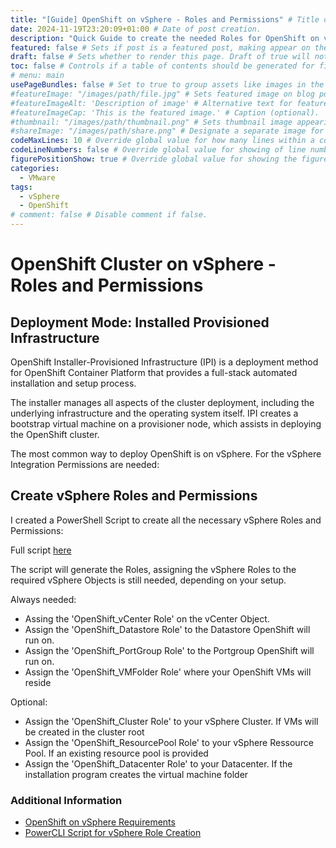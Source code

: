 ```yaml
---
title: "[Guide] OpenShift on vSphere - Roles and Permissions" # Title of the blog post.
date: 2024-11-19T23:20:09+01:00 # Date of post creation.
description: "Quick Guide to create the needed Roles for OpenShift on vSphere (IPI)." # Description used for search engine.
featured: false # Sets if post is a featured post, making appear on the home page side bar.
draft: false # Sets whether to render this page. Draft of true will not be rendered.
toc: false # Controls if a table of contents should be generated for first-level links automatically.
# menu: main
usePageBundles: false # Set to true to group assets like images in the same folder as this post.
#featureImage: "/images/path/file.jpg" # Sets featured image on blog post.
#featureImageAlt: 'Description of image' # Alternative text for featured image.
#featureImageCap: 'This is the featured image.' # Caption (optional).
#thumbnail: "/images/path/thumbnail.png" # Sets thumbnail image appearing inside card on homepage.
#shareImage: "/images/path/share.png" # Designate a separate image for social media sharing.
codeMaxLines: 10 # Override global value for how many lines within a code block before auto-collapsing.
codeLineNumbers: false # Override global value for showing of line numbers within code block.
figurePositionShow: true # Override global value for showing the figure label.
categories:
  - VMware
tags:
  - vSphere
  - OpenShift
# comment: false # Disable comment if false.
---
```


# OpenShift Cluster on vSphere - Roles and Permissions

## Deployment Mode: Installed Provisioned Infrastructure

 OpenShift Installer-Provisioned Infrastructure (IPI) is a deployment method for OpenShift Container Platform that provides a full-stack automated installation and setup process.

 The installer manages all aspects of the cluster deployment, including the underlying infrastructure and the operating system itself. IPI creates a bootstrap virtual machine on a provisioner node, which assists in deploying the OpenShift cluster.

 The most common way to deploy OpenShift is on vSphere. For the vSphere Integration Permissions are needed:

 ## Create vSphere Roles and Permissions

I created a PowerShell Script to create all the necessary vSphere Roles and Permissions:

 Full script [here](https://github.com/soultecag/powercli-scripts/blob/main/vSphere-Openshift-IPI-vSphere-Roles.ps1)

The script will generate the Roles, assigning the vSphere Roles to the required vSphere Objects is still needed, depending on your setup.

Always needed:

- Assing the 'OpenShift_vCenter Role' on the vCenter Object.
- Assign the 'OpenShift_Datastore Role' to the Datastore OpenShift will run on.
- Assign the 'OpenShift_PortGroup Role' to the Portgroup OpenShift will run on.
- Assign the 'OpenShift_VMFolder Role' where your OpenShift VMs will reside

Optional:

- Assign the 'OpenShift_Cluster Role' to your vSphere Cluster. If VMs will be created in the cluster root
- Assign the 'OpenShift_ResourcePool Role' to your vSphere Ressource Pool. If an existing resource pool is provided
- Assign the 'OpenShift_Datacenter Role' to your Datacenter. If the installation program creates the virtual machine folder


### Additional Information

- [OpenShift on vSphere Requirements](https://docs.openshift.com/container-platform/4.17/installing/installing_vsphere/ipi/ipi-vsphere-installation-reqs.html)
- [PowerCLI Script for vSphere Role Creation](https://github.com/soultecag/powercli-scripts/blob/main/vSphere-Openshift-IPI-vSphere-Roles.ps1)


